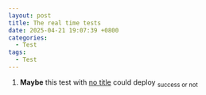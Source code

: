 ```yaml
---
layout: post
title: The real time tests
date: 2025-04-21 19:07:39 +0800
categories:
  - Test
tags:
  - Test
---
```

1. **Maybe** this test with <u>no title</u> could deploy <sub>success or not</sub>